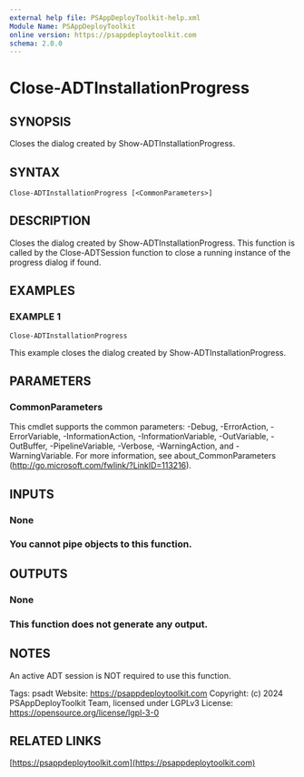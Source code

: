 ```yaml
---
external help file: PSAppDeployToolkit-help.xml
Module Name: PSAppDeployToolkit
online version: https://psappdeploytoolkit.com
schema: 2.0.0
---
```


# Close-ADTInstallationProgress

## SYNOPSIS
Closes the dialog created by Show-ADTInstallationProgress.

## SYNTAX

```
Close-ADTInstallationProgress [<CommonParameters>]
```

## DESCRIPTION
Closes the dialog created by Show-ADTInstallationProgress.
This function is called by the Close-ADTSession function to close a running instance of the progress dialog if found.

## EXAMPLES

### EXAMPLE 1
```
Close-ADTInstallationProgress
```

This example closes the dialog created by Show-ADTInstallationProgress.

## PARAMETERS

### CommonParameters
This cmdlet supports the common parameters: -Debug, -ErrorAction, -ErrorVariable, -InformationAction, -InformationVariable, -OutVariable, -OutBuffer, -PipelineVariable, -Verbose, -WarningAction, and -WarningVariable.
For more information, see about_CommonParameters (http://go.microsoft.com/fwlink/?LinkID=113216).

## INPUTS

### None
### You cannot pipe objects to this function.
## OUTPUTS

### None
### This function does not generate any output.
## NOTES
An active ADT session is NOT required to use this function.

Tags: psadt
Website: https://psappdeploytoolkit.com
Copyright: (c) 2024 PSAppDeployToolkit Team, licensed under LGPLv3
License: https://opensource.org/license/lgpl-3-0

## RELATED LINKS

[https://psappdeploytoolkit.com](https://psappdeploytoolkit.com)

